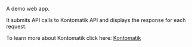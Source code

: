 A demo web app.

It submits API calls to Kontomatik API and displays the response for each request.

To learn more about Kontomatik click here: <a href="http://kontomatik.com">Kontomatik<a>


